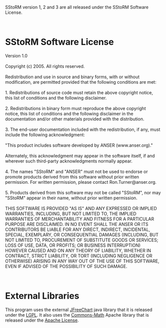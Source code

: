 <p>SStoRM version 1, 2 and 3 are all released under the SStoRM Software License.</p><br />
<h1>SStoRM Software License</h1>
<p>
Version 1.0
<br /><br />
Copyright (c) 2005. All rights reserved.
<br /><br />
Redistribution and use in source and binary forms, with or without modification, are permitted provided that the following conditions are met:
<br /><br />
1. Redistributions of source code must retain the above copyright notice, this list of conditions and the following disclaimer.
<br /><br />
2. Redistributions in binary form must reproduce the above copyright notice, this list of conditions and the following disclaimer in the documentation and/or other materials provided with the distribution.
<br /><br />
3. The end-user documentation included with the redistribution, if any, must include the following acknowledgment:
<br /><br />
"This product includes software developed by ANSER (www.anser.org)."
<br /><br />
Alternately, this acknowledgment may appear in the software itself, if and wherever such third-party acknowledgments normally appear.
<br /><br />
4. The names "SStoRM" and "ANSER" must not be used to endorse or promote products derived from this software without prior written permission. For written permission, please contact Ron.Turner@anser.org.
<br /><br />
5. Products derived from this software may not be called "SStoRM", nor may "SStoRM" appear in their name, without prior written permission.
<br /><br />
THIS SOFTWARE IS PROVIDED "AS IS" AND ANY EXPRESSED OR IMPLIED WARRANTIES, INCLUDING, BUT NOT LIMITED TO, THE IMPLIED WARRANTIES OF MERCHANTABILITY AND FITNESS FOR A PARTICULAR PURPOSE ARE DISCLAIMED. IN NO EVENT SHALL THE ANSER OR ITS CONTRIBUTORS BE LIABLE FOR ANY DIRECT, INDIRECT, INCIDENTAL, SPECIAL, EXEMPLARY, OR CONSEQUENTIAL DAMAGES (INCLUDING, BUT NOT LIMITED TO, PROCUREMENT OF SUBSTITUTE GOODS OR SERVICES; LOSS OF USE, DATA, OR PROFITS; OR BUSINESS INTERRUPTION) HOWEVER CAUSED AND ON ANY THEORY OF LIABILITY, WHETHER IN CONTRACT, STRICT LIABILITY, OR TORT (INCLUDING NEGLIGENCE OR OTHERWISE) ARISING IN ANY WAY OUT OF THE USE OF THIS SOFTWARE, EVEN IF ADVISED OF THE POSSIBILITY OF SUCH DAMAGE.
</p>
<br />
<h1>External Libraries</h1>
<p>
This program uses the external <a href="http://www.jfree.org/jfreechart/index.php">JFreeChart</a> java library that it is released under the <a href="http://www.gnu.org/copyleft/lesser.html">LGPL</a>. It also uses the <a href="http://jakarta.apache.org/commons/math/">Commons-Math</a> Apache library that is released under the <a href="">Apache License</a>.
</p>

